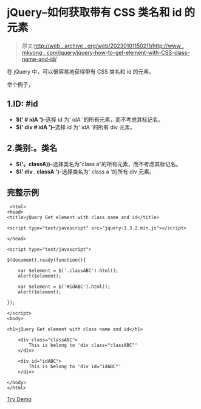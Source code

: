 # jQuery–如何获取带有 CSS 类名和 id 的元素

> 原文:[http://web . archive . org/web/20230101150211/http://www . mkyong . com/jquery/jquery-how-to-get-element-with-CSS-class-name-and-id/](http://web.archive.org/web/20230101150211/http://www.mkyong.com/jquery/jquery-how-to-get-element-with-css-class-name-and-id/)

在 jQuery 中，可以很容易地获得带有 CSS 类名和 id 的元素。

举个例子，

## 1.ID: #id

*   **$(' # idA ')**–选择 id 为' idA '的所有元素，而不考虑其标记名。
*   **$(' div # idA ')**–选择 id 为' idA '的所有 div 元素。

## 2.类别:。类名

*   **$('。classA))**–选择类名为“class a”的所有元素，而不考虑其标记名。
*   **$(' div . classA ')**–选择类名为' class a '的所有 div 元素。

## 完整示例

```
 <html>
<head>
<title>jQuery Get element with class name and id</title>

<script type="text/javascript" src="jquery-1.3.2.min.js"></script>

</head>

<script type="text/javascript">

$(document).ready(function(){

    var $element = $('.classABC').html();
    alert($element);

    var $element = $('#idABC').html();
    alert($element);

});

</script>
<body>

<h1>jQuery Get element with class name and id</h1>

	<div class="classABC">
		This is belong to 'div class="classABC"' 
	</div>

	<div id="idABC">
		This is belong to 'div id="idABC"'
	</div>

</body>
</html> 
```

[Try Demo](http://web.archive.org/web/20220618072947/http://www.mkyong.com/wp-content/uploads/jQuery/jQuery-get-element-class-id.html)<input type="hidden" id="mkyong-current-postId" value="4880">